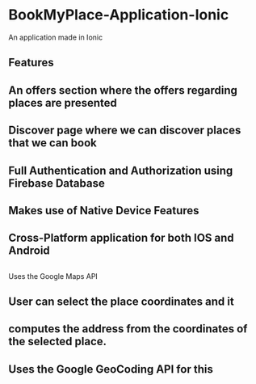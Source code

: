 # BookMyPlace-Application-Ionic
An application made in Ionic

## Features 
## An offers section where the offers regarding places are presented 
## Discover page where we can discover places that we can book 
## 
## Full Authentication and Authorization using Firebase Database 
## Makes use of Native Device Features 
## Cross-Platform application for both IOS and Android 
## 

Uses the Google Maps API 
## User can select the place coordinates and it 
## computes the address from the coordinates of the selected place. 
## Uses the Google GeoCoding API for this 
